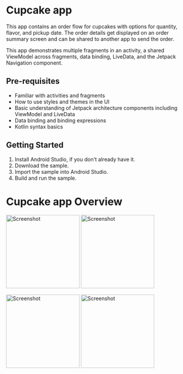 Cupcake app
=================================

This app contains an order flow for cupcakes with options for quantity, flavor, and pickup date.
The order details get displayed on an order summary screen and can be shared to another app to
send the order.

This app demonstrates multiple fragments in an activity, a shared ViewModel across fragments,
data binding, LiveData, and the Jetpack Navigation component.


Pre-requisites
--------------
* Familiar with activities and fragments
* How to use styles and themes in the UI
* Basic understanding of Jetpack architecture components including ViewModel and LiveData
* Data binding and binding expressions
* Kotlin syntax basics


Getting Started
---------------
1. Install Android Studio, if you don't already have it.
2. Download the sample.
3. Import the sample into Android Studio.
4. Build and run the sample.


Cupcake app Overview
=================================

<img src="https://user-images.githubusercontent.com/92260200/141758844-90af1c19-c584-494c-bc7a-a5ea2ad677c5.png" alt="Screenshot" width="200"/> <img src="https://user-images.githubusercontent.com/92260200/141758851-ca54cc05-973a-4f10-84bf-6e0f8af191a4.png" alt="Screenshot" width="200"/>

<img src="https://user-images.githubusercontent.com/92260200/141758853-e55304b7-91d0-4d61-8215-400cf6705fdd.png" alt="Screenshot" width="200"/> <img src="https://user-images.githubusercontent.com/92260200/141758855-ec2ba244-e18e-4c78-8e70-41b79c055bb4.png" alt="Screenshot" width="200"/>



